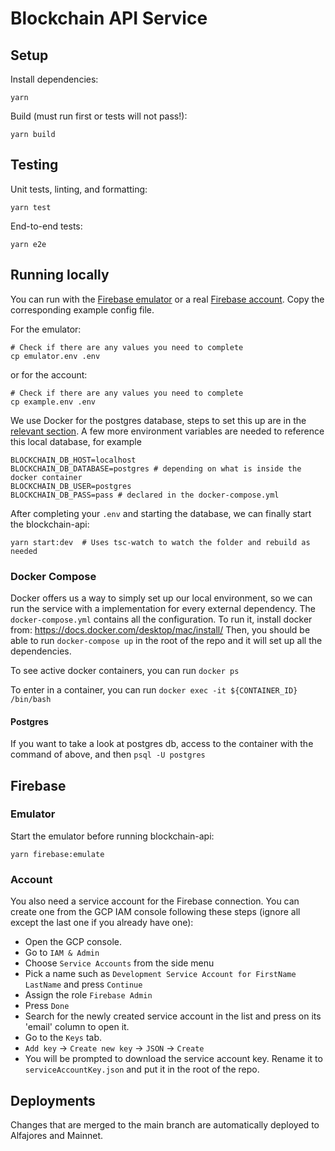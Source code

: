 # Blockchain API Service

## Setup

Install dependencies:

```console
yarn
```

Build (must run first or tests will not pass!):

```console
yarn build
```

## Testing

Unit tests, linting, and formatting:

```console
yarn test
```

End-to-end tests:

```console
yarn e2e
```

## Running locally

You can run with the [Firebase emulator](#emulator) or a real
[Firebase account](#account). Copy the corresponding example config
file.

For the emulator:

```console
# Check if there are any values you need to complete
cp emulator.env .env
```

or for the account:

```console
# Check if there are any values you need to complete
cp example.env .env
```

We use Docker for the postgres database, steps to set this up are in the
[relevant section](#docker-compose). A few more environment variables are needed to reference this local database, for example

```console
BLOCKCHAIN_DB_HOST=localhost
BLOCKCHAIN_DB_DATABASE=postgres # depending on what is inside the docker container
BLOCKCHAIN_DB_USER=postgres
BLOCKCHAIN_DB_PASS=pass # declared in the docker-compose.yml
```

After completing your `.env` and starting the database, we can finally start the
blockchain-api:

```console
yarn start:dev  # Uses tsc-watch to watch the folder and rebuild as needed
```

### Docker Compose

Docker offers us a way to simply set up our local environment, so we can run the service with a implementation for every external dependency.
The `docker-compose.yml` contains all the configuration.
To run it, install docker from: https://docs.docker.com/desktop/mac/install/
Then, you should be able to run `docker-compose up` in the root of the repo and it will set up all the dependencies.

To see active docker containers, you can run `docker ps`

To enter in a container, you can run `docker exec -it ${CONTAINER_ID} /bin/bash`

#### Postgres

If you want to take a look at postgres db, access to the container with the command of above, and then `psql -U postgres`

## Firebase

### Emulator

Start the emulator before running blockchain-api:

```console
yarn firebase:emulate
```

### Account

You also need a service account for the Firebase connection. You can create one from the GCP IAM console following these steps (ignore all except the last one if you already have one):

- Open the GCP console.
- Go to `IAM & Admin`
- Choose `Service Accounts` from the side menu
- Pick a name such as `Development Service Account for FirstName LastName` and press `Continue`
- Assign the role `Firebase Admin`
- Press `Done`
- Search for the newly created service account in the list and press on its 'email' column to open it.
- Go to the `Keys` tab.
- `Add key` -> `Create new key` -> `JSON` -> `Create`
- You will be prompted to download the service account key. Rename it to `serviceAccountKey.json` and put it in the root of the repo.

## Deployments

Changes that are merged to the main branch are automatically deployed to
Alfajores and Mainnet.
